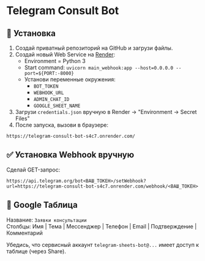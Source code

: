 # Telegram Consult Bot

## 🔧 Установка

1. Создай приватный репозиторий на GitHub и загрузи файлы.
2. Создай новый Web Service на [Render](https://render.com/):
   - Environment = Python 3
   - Start command: `uvicorn main_webhook:app --host=0.0.0.0 --port=${PORT:-8000}`
   - Установи переменные окружения:
     - `BOT_TOKEN`
     - `WEBHOOK_URL`
     - `ADMIN_CHAT_ID`
     - `GOOGLE_SHEET_NAME`
3. Загрузи `credentials.json` вручную в Render → "Environment → Secret Files"
4. После запуска, вызови в браузере:
```
https://telegram-consult-bot-s4c7.onrender.com/
```

## ✅ Установка Webhook вручную
Сделай GET-запрос:
```
https://api.telegram.org/bot<ВАШ_ТОКЕН>/setWebhook?url=https://telegram-consult-bot-s4c7.onrender.com/webhook/<ВАШ_ТОКЕН>
```

## 📄 Google Таблица
Название: `Заявки консультации`  
Столбцы: Имя | Тема | Мессенджер | Телефон | Email | Подтверждение | Комментарий

Убедись, что сервисный аккаунт `telegram-sheets-bot@...` имеет доступ к таблице (через Share).

